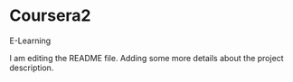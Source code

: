 # Coursera2
E-Learning

I am editing the README file. Adding some more details about the project description.

